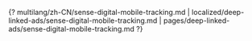 {? multilang/zh-CN/sense-digital-mobile-tracking.md | localized/deep-linked-ads/sense-digital-mobile-tracking.md | pages/deep-linked-ads/sense-digital-mobile-tracking.md ?}
